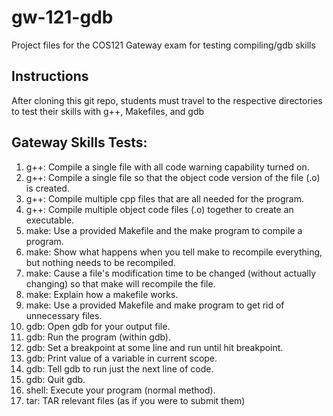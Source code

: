 # gw-121-gdb

Project files for the COS121 Gateway exam for testing compiling/gdb skills

## Instructions

After cloning this git repo, students must travel to the respective directories to test their skills with g++, Makefiles, and gdb

## Gateway Skills Tests:

1. g++:  Compile a single file with all code warning capability turned on.
2. g++:  Compile a single file so that the object code version of the file (.o) is created.
3. g++:  Compile multiple cpp files that are all needed for the program.
4. g++:  Compile multiple object code files (.o) together to create an executable.
5. make:  Use a provided Makefile and the make program to compile a program.
6. make:  Show what happens when you tell make to recompile everything, but nothing needs to be recompiled.
7. make:  Cause a file's modification time to be changed (without actually changing) so that make will recompile the file.
8. make:  Explain how a makefile works.
9. make:  Use a provided Makefile and make program to get rid of unnecessary files.
10. gdb:  Open gdb for your output file.
11. gdb:  Run the program (within gdb).
12. gdb:  Set a breakpoint at some line and run until hit breakpoint.
13. gdb:  Print value of a variable in current scope.
14. gdb:  Tell gdb to run just the next line of code.
15. gdb:  Quit gdb.
16. shell:  Execute your program (normal method).
17. tar:  TAR relevant files (as if you were to submit them)

